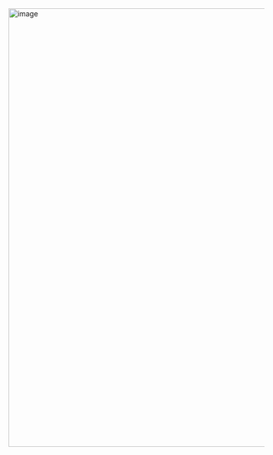 <img width="880" height="865" alt="image" src="https://github.com/user-attachments/assets/05f17f82-9229-4a46-88c7-4c0179e049dc" />
